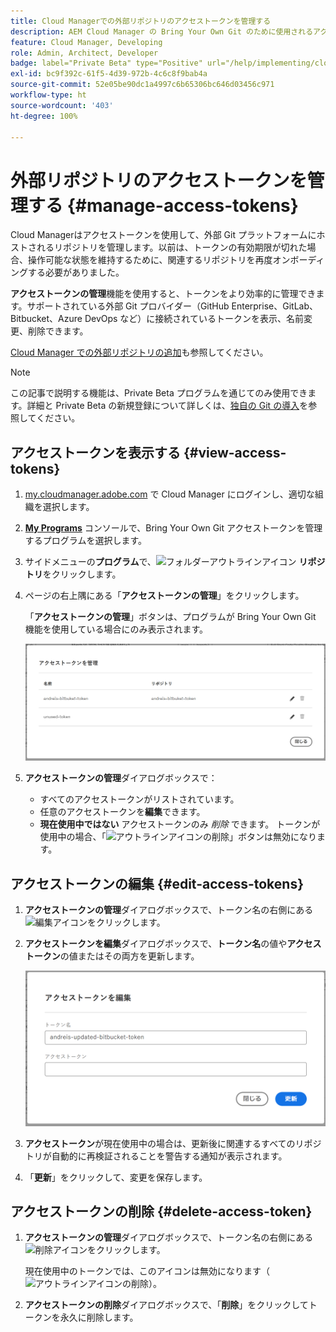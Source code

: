 ```yaml
---
title: Cloud Managerでの外部リポジトリのアクセストークンを管理する
description: AEM Cloud Manager の Bring Your Own Git のために使用されるアクセストークンを表示、編集、削除する方法を説明します。
feature: Cloud Manager, Developing
role: Admin, Architect, Developer
badge: label="Private Beta" type="Positive" url="/help/implementing/cloud-manager/release-notes/current.md#manage-access-tokens"
exl-id: bc9f392c-61f5-4d39-972b-4c6c8f9bab4a
source-git-commit: 52e05be90dc1a4997c6b65306bc646d03456c971
workflow-type: ht
source-wordcount: '403'
ht-degree: 100%

---
```


# 外部リポジトリのアクセストークンを管理する {#manage-access-tokens}

Cloud Managerはアクセストークンを使用して、外部 Git プラットフォームにホストされるリポジトリを管理します。以前は、トークンの有効期限が切れた場合、操作可能な状態を維持するために、関連するリポジトリを再度オンボーディングする必要がありました。

**アクセストークンの管理**&#x200B;機能を使用すると、トークンをより効率的に管理できます。サポートされている外部 Git プロバイダー（GitHub Enterprise、GitLab、Bitbucket、Azure DevOps など）に接続されているトークンを表示、名前変更、削除できます。

[Cloud Manager での外部リポジトリの追加](/help/implementing/cloud-manager/managing-code/external-repositories.md)も参照してください。

>[!NOTE]
>
>この記事で説明する機能は、Private Beta プログラムを通じてのみ使用できます。詳細と Private Beta の新規登録について詳しくは、[独自の Git の導入](/help/implementing/cloud-manager/release-notes/current.md#gitlab-bitbucket)を参照してください。

## アクセストークンを表示する {#view-access-tokens}

1. [my.cloudmanager.adobe.com](https://my.cloudmanager.adobe.com/) で Cloud Manager にログインし、適切な組織を選択します。
1. **[My Programs](/help/implementing/cloud-manager/navigation.md#my-programs)** コンソールで、Bring Your Own Git アクセストークンを管理するプログラムを選択します。
1. サイドメニューの&#x200B;**プログラム**&#x200B;で、![フォルダーアウトラインアイコン](https://spectrum.adobe.com/static/icons/workflow_18/Smock_FolderOutline_18_N.svg) **リポジトリ**&#x200B;をクリックします。
1. ページの右上隅にある「**アクセストークンの管理**」をクリックします。

   「**アクセストークンの管理**」ボタンは、プログラムが Bring Your Own Git 機能を使用している場合にのみ表示されます。

   ![アクティブなトークンと非アクティブなトークンが 1 つずつ一覧表示されているアクセストークンの管理ダイアログボックス](/help/implementing/cloud-manager/managing-code/assets/access-tokens-manage.png)

1. **アクセストークンの管理**&#x200B;ダイアログボックスで：
   * すべてのアクセストークンがリストされています。
   * 任意のアクセストークンを&#x200B;**編集**&#x200B;できます。
   * **現在使用中ではない** アクセストークンのみ *削除* できます。 トークンが使用中の場合、「![アウトラインアイコンの削除](https://spectrum.adobe.com/static/icons/workflow_18/Smock_DeleteOutline_18_N.svg)」ボタンは無効になります。

## アクセストークンの編集 {#edit-access-tokens}

1. **アクセストークンの管理**&#x200B;ダイアログボックスで、トークン名の右側にある![編集アイコン](https://spectrum.adobe.com/static/icons/workflow_18/Smock_Edit_18_N.svg)をクリックします。
1. **アクセストークンを編集**&#x200B;ダイアログボックスで、**トークン名**&#x200B;の値や&#x200B;**アクセストークン**&#x200B;の値またはその両方を更新します。

   ![アクセストークンの編集ダイアログボックス](/help/implementing/cloud-manager/managing-code/assets/access-tokens-edit.png)

1. **アクセストークン**&#x200B;が現在使用中の場合は、更新後に関連するすべてのリポジトリが自動的に再検証されることを警告する通知が表示されます。

1. 「**更新**」をクリックして、変更を保存します。

## アクセストークンの削除 {#delete-access-token}

1. **アクセストークンの管理**&#x200B;ダイアログボックスで、トークン名の右側にある![削除アイコン](https://spectrum.adobe.com/static/icons/workflow_18/Smock_Delete_18_N.svg)をクリックします。

   現在使用中のトークンでは、このアイコンは無効になります（![アウトラインアイコンの削除](https://spectrum.adobe.com/static/icons/workflow_18/Smock_DeleteOutline_18_N.svg)）。

1. **アクセストークンの削除**&#x200B;ダイアログボックスで、「**削除**」をクリックしてトークンを永久に削除します。
